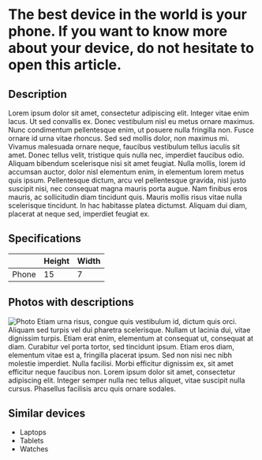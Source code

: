 # The best device in the world is your phone. If you want to know more about your device, do not hesitate to open this article.

## Description
Lorem ipsum dolor sit amet, consectetur adipiscing elit. Integer vitae enim lacus. Ut sed convallis ex. Donec vestibulum nisl eu metus ornare maximus. Nunc condimentum pellentesque enim, ut posuere nulla fringilla non. Fusce ornare id urna vitae rhoncus. Sed sed mollis dolor, non maximus mi. Vivamus malesuada ornare neque, faucibus vestibulum tellus iaculis sit amet. Donec tellus velit, tristique quis nulla nec, imperdiet faucibus odio. Aliquam bibendum scelerisque nisi sit amet feugiat. Nulla mollis, lorem id accumsan auctor, dolor nisl elementum enim, in elementum lorem metus quis ipsum. Pellentesque dictum, arcu vel pellentesque gravida, nisl justo suscipit nisi, nec consequat magna mauris porta augue. Nam finibus eros mauris, ac sollicitudin diam tincidunt quis. Mauris mollis risus vitae nulla scelerisque tincidunt. In hac habitasse platea dictumst. Aliquam dui diam, placerat at neque sed, imperdiet feugiat ex.

## Specifications
|   | Height  | Width  |
|---|---|---|
| Phone  | 15  | 7  |

## Photos with descriptions
![Photo](https://www.cnet.com/a/img/iJxo9AIxiXHqVoqm6nGISKtKwPI=/2020/08/18/b7168aea-9f7e-47bb-9f31-4cb8ad92fbc7/lg-note-20-ultra-5g-iphone-11-se-google-pixel-4a-lg-velvet-6133.jpg)
Etiam urna risus, congue quis vestibulum id, dictum quis orci. Aliquam sed turpis vel dui pharetra scelerisque. Nullam ut lacinia dui, vitae dignissim turpis. Etiam erat enim, elementum at consequat ut, consequat at diam. Curabitur vel porta tortor, sed tincidunt ipsum. Etiam eros diam, elementum vitae est a, fringilla placerat ipsum. Sed non nisi nec nibh molestie imperdiet. Nulla facilisi. Morbi efficitur dignissim ex, sit amet efficitur neque faucibus non. Lorem ipsum dolor sit amet, consectetur adipiscing elit. Integer semper nulla nec tellus aliquet, vitae suscipit nulla cursus. Phasellus facilisis arcu quis ornare sodales.

## Similar devices

* Laptops
* Tablets
* Watches
